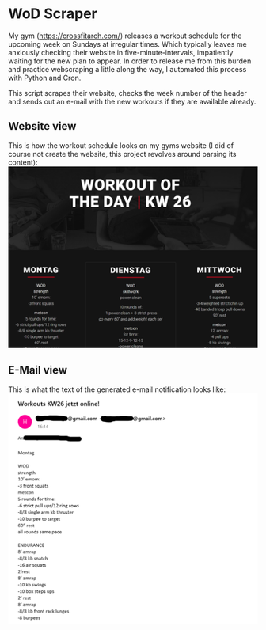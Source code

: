 # WoD Scraper
My gym (https://crossfitarch.com/) releases a workout schedule for the upcoming week on Sundays at irregular times. Which typically leaves me anxiously checking their website in five-minute-intervals, impatiently waiting for the new plan to appear. In order to release me from this burden and practice webscraping a little along the way, I automated this process with Python and Cron.

This script scrapes their website, checks the week number of the header and sends out an e-mail with the new workouts if they are available already.

## Website view
This is how the workout schedule looks on my gyms website (I did of course not create the website, this project revolves around parsing its content): <br>
<img src="screenshot_website.png" width="550">

## E-Mail view
This is what the text of the generated e-mail notification looks like: <br>
<img src="screenshot_mail.png " width="550">